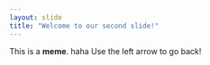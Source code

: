 ```yaml
---
layout: slide
title: "Welcome to our second slide!"
---
```

This is a __meme__. haha
Use the left arrow to go back!
